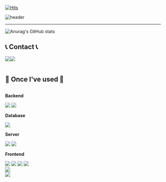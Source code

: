 [![Hits](https://hits.seeyoufarm.com/api/count/incr/badge.svg?url=https%3A%2F%2Fgithub.com%2Fjms0522&count_bg=%23072FE7&title_bg=%23A6A7AA&icon=notion.svg&icon_color=%23000209&title=hits&edge_flat=false)](https://hits.seeyoufarm.com)

![header](https://capsule-render.vercel.app/api?type=cylinder&color=auto&height=100&section=header&text=Welcome%20to%20jangminsoo's%20Github!%&fontSize=40&&animation=twinkling)

----
![Anurag's GitHub stats](https://github-readme-stats.vercel.app/api?username=jms0522&theme=transparent&show_icons=true)
<!--
**jms0522/jms0522** is a ✨ _special_ ✨ repository because its `README.md` (this file) appears on your GitHub profile.



Here are some ideas to get you started:


- 🔭 I’m currently working on ...
- 🌱 I’m currently learning ...
- 👯 I’m looking to collaborate on ...
- 🤔 I’m looking for help with ...
- 💬 Ask me about ...
- 📫 How to reach me: ...
- 😄 Pronouns: ...
- ⚡ Fun fact: ...
-->

## 📞 Contact 📞
<div style="display:flex; flex-direction:row;">
    <a href="mailto:jiseo33668@gmail.com">
        <img src="https://img.shields.io/badge/Gmail-EA4335?style=for-the-badge&logo=Gmail&logoColor=white"> 
    </a>
<!--     <a href="https://open.kakao.com/o/sGFzzbsf">
        <img src="https://img.shields.io/badge/KakaoTalk-FFCD00?style=for-the-badge&logoColor=black&logo=KakaoTalk"> 
    </a> -->
    <a href="https://www.instagram.com/05xox">
        <img src="https://img.shields.io/badge/Instagram-E4405F?style=for-the-badge&logo=Instagram&logoColor=white"> 
    </a>
</div><br>


## 🔨 Once I've used 🔨
<div style="display:flex; flex-direction:column; align-items:flex-start;">
    <!-- Backend -->
    <p><strong>Backend</strong></p>
    <div>
        <img src="https://img.shields.io/badge/Java-007396?style=for-the-badge&logo=Java&logoColor=white"> 
        <img src="https://img.shields.io/badge/Spring Boot-6DB33F?style=for-the-badge&logo=spring boot&logoColor=white"> 
    </div>
    <!-- Database -->
    <p><strong>Database</strong></p>
    <div>
<!--         <img src="https://img.shields.io/badge/oracle-F80000?style=for-the-badge&logo=oracle&logoColor=white">  -->
        <img src="https://img.shields.io/badge/mysql-4479A1?style=for-the-badge&logo=mysql&logoColor=white"> 
<!--         <img src="https://img.shields.io/badge/firebase-FFCA28?style=for-the-badge&logo=firebase&logoColor=white"> -->
    </div>
    <!-- Server -->
    <p><strong>Server</strong></p>
    <div>
        <img src="https://img.shields.io/badge/linux-FCC624?style=for-the-badge&logo=linux&logoColor=black"> 
        <img src="https://img.shields.io/badge/apache tomcat-F8DC75?style=for-the-badge&logo=apachetomcat&logoColor=black">
<!--    <img src="https://img.shields.io/badge/Amazon AWS-232F3E?style=for-the-badge&logo=amazon aws&logoColor=white">  -->
    </div>
    <!-- Frontend -->
    <p><strong>Frontend</strong></p>
    <div>
        <img src="https://img.shields.io/badge/html5-E34F26?style=flat-square&logo=html5&logoColor=white"> 
        <img src="https://img.shields.io/badge/css-1572B6?style=flat-square&logo=css3&logoColor=white"> 
        <img src="https://img.shields.io/badge/javascript-F7DF1E?style=flat-square&logo=javascript&logoColor=black"> 
        <img src="https://img.shields.io/badge/bootstrap-7952B3?style=flat-square&logo=bootstrap&logoColor=white">
    </div>
    <!-- Others -->
<!--     <p><strong>Language</strong></p>
    <div>
<!--         <img src="https://img.shields.io/badge/Kotlin-7F52FF?style=flat-square&logo=kotlin&logoColor=white">
        <img src="https://img.shields.io/badge/Andoid Studio-3DDC84?style=flat-square&logo=android studio&logoColor=white"> -->
        <img src="https://img.shields.io/badge/python-3776AB?style=flat-square&logo=python&logoColor=white"> 
        <img src="https://img.shields.io/badge/-3776AB?style=flat-square&logo=python&logoColor=white">
</div><br>

